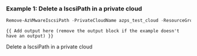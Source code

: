### Example 1: Delete a IscsiPath in a private cloud
```powershell
Remove-AzVMwareIscsiPath -PrivateCloudName azps_test_cloud -ResourceGroupName azps_test_group
```

```output
{{ Add output here (remove the output block if the example doesn't have an output) }}
```

Delete a IscsiPath in a private cloud